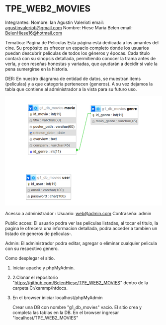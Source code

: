 # TPE_WEB2_MOVIES
 Integrantes:
   Nombre: Ian Agustin Valerioti  email: agustinvalerioti@gmail.com
   Nombre: Hiese Maria Belen    email: BelenHiese16@hotmail.com

Tematica: Pagina de Peliculas 
Esta página está dedicada a los amantes del cine. Su propósito es ofrecer un espacio completo donde los usuarios puedan descubrir películas de todos los géneros y épocas.
Cada título contará con su sinopsis detallada, permitiendo conocer la trama antes de verla, y con reseñas honestas y variadas, que ayudarán a decidir si vale la pena sumergirse en la historia.

DER: 
En nuestro diagrama de entidad de datos, se muestran items (peliculas) y a que categoria pertenecen (generos). A su vez dejamos la tabla que contiene al administrador a la vista para su futuro uso.

![Imagen DER](DER.png)

Acesso a administrador : Usuario: web@admin.com
                         Contraseña: admin

Public acces: 
El usuario podra ver las peliculas listadas, al tocar el titulo, la pagina le ofrecera una informacion detallada, podra acceder a tambien un listado de generos de peliculas-.

Admin: El administrador podra editar, agregar o eliminar cualquier pelicula con su respectivo genero.

Como desplegar el sitio.

1. Iniciar apache y phpMyAdmin.
2. 2.Clonar el repositorio "https://github.com/BelenHiese/TPE_WEB2_MOVIES" dentro de la carpeta C:/xammp/htdocs.
3. En el browser iniciar localhost/phpMyAdmin

   Crear una DB con nombre "g1_db_movies" vacio.
   El sitio crea y completa las tablas en la DB.
   En el browser ingresar "localhost/TPE_WEB2_MOVIES"
